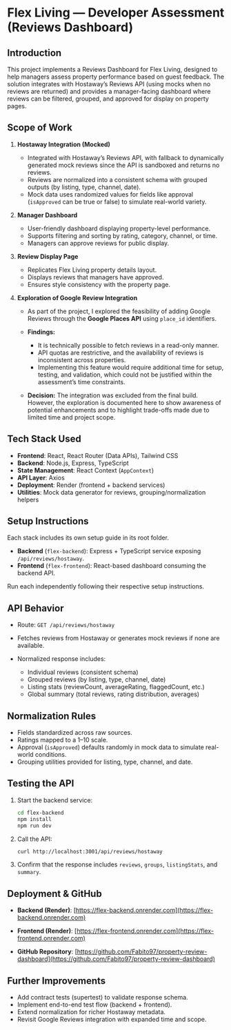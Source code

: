 # Flex Living — Developer Assessment (Reviews Dashboard)

## Introduction

This project implements a Reviews Dashboard for Flex Living, designed to help managers assess property performance based on guest feedback. The solution integrates with Hostaway’s Reviews API (using mocks when no reviews are returned) and provides a manager-facing dashboard where reviews can be filtered, grouped, and approved for display on property pages.

## Scope of Work

1. **Hostaway Integration (Mocked)**

   * Integrated with Hostaway’s Reviews API, with fallback to dynamically generated mock reviews since the API is sandboxed and returns no reviews.
   * Reviews are normalized into a consistent schema with grouped outputs (by listing, type, channel, date).
   * Mock data uses randomized values for fields like approval (`isApproved` can be true or false) to simulate real-world variety.

2. **Manager Dashboard**

   * User-friendly dashboard displaying property-level performance.
   * Supports filtering and sorting by rating, category, channel, or time.
   * Managers can approve reviews for public display.

3. **Review Display Page**

   * Replicates Flex Living property details layout.
   * Displays reviews that managers have approved.
   * Ensures style consistency with the property page.

4. **Exploration of Google Review Integration**

   * As part of the project, I explored the feasibility of adding Google Reviews through the **Google Places API** using `place_id` identifiers.
   * **Findings:**

     * It is technically possible to fetch reviews in a read-only manner.
     * API quotas are restrictive, and the availability of reviews is inconsistent across properties.
     * Implementing this feature would require additional time for setup, testing, and validation, which could not be justified within the assessment’s time constraints.
   * **Decision:** The integration was excluded from the final build. However, the exploration is documented here to show awareness of potential enhancements and to highlight trade-offs made due to limited time and project scope.


## Tech Stack Used

- **Frontend**: React, React Router (Data APIs), Tailwind CSS  
- **Backend**: Node.js, Express, TypeScript  
- **State Management**: React Context (`AppContext`)  
- **API Layer**: Axios  
- **Deployment**: Render (frontend + backend services)  
- **Utilities**: Mock data generator for reviews, grouping/normalization helpers


## Setup Instructions

Each stack includes its own setup guide in its root folder.

* **Backend** (`flex-backend`): Express + TypeScript service exposing `/api/reviews/hostaway`.
* **Frontend** (`flex-frontend`): React-based dashboard consuming the backend API.

Run each independently following their respective setup instructions.

## API Behavior

* Route: `GET /api/reviews/hostaway`
* Fetches reviews from Hostaway or generates mock reviews if none are available.
* Normalized response includes:

  * Individual reviews (consistent schema)
  * Grouped reviews (by listing, type, channel, date)
  * Listing stats (reviewCount, averageRating, flaggedCount, etc.)
  * Global summary (total reviews, rating distribution, averages)

## Normalization Rules

* Fields standardized across raw sources.
* Ratings mapped to a 1–10 scale.
* Approval (`isApproved`) defaults randomly in mock data to simulate real-world conditions.
* Grouping utilities provided for listing, type, channel, and date.

## Testing the API

1. Start the backend service:

   ```bash
   cd flex-backend
   npm install
   npm run dev
   ```
2. Call the API:

   ```bash
   curl http://localhost:3001/api/reviews/hostaway
   ```
3. Confirm that the response includes `reviews`, `groups`, `listingStats`, and `summary`.

## Deployment & GitHub

- **Backend (Render)**: [https://flex-backend.onrender.com](https://flex-backend.onrender.com)  
- **Frontend (Render)**: [https://flex-frontend.onrender.com](https://flex-frontend.onrender.com)  

- **GitHub Repository**: [https://github.com/Fabito97/property-review-dashboard](https://github.com/Fabito97/property-review-dashboard)


## Further Improvements

* Add contract tests (supertest) to validate response schema.
* Implement end-to-end test flow (backend + frontend).
* Extend normalization for richer Hostaway metadata.
* Revisit Google Reviews integration with expanded time and scope.
